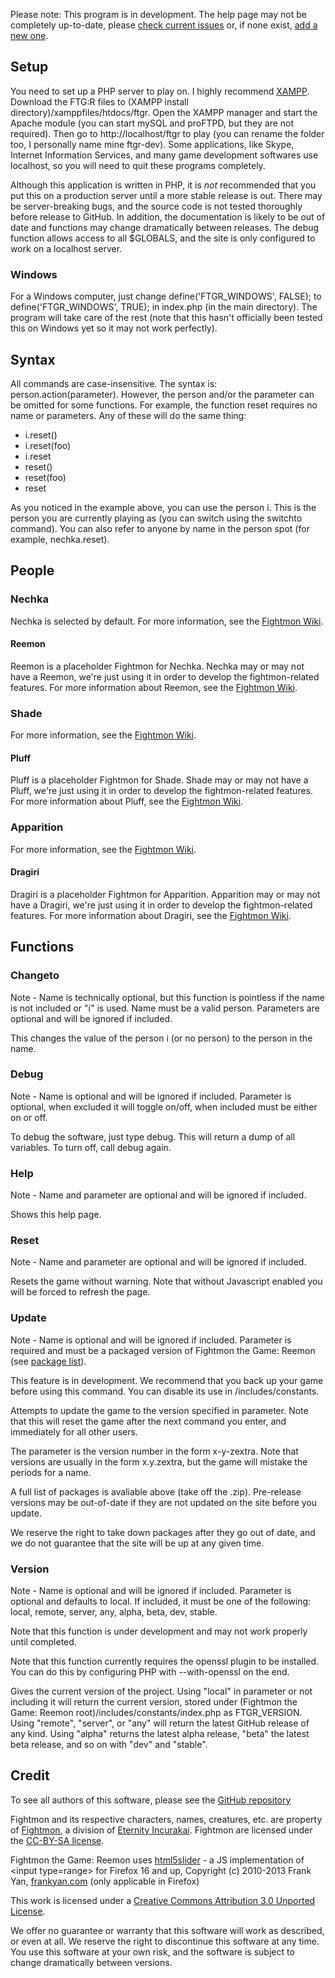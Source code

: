 Please note: This program is in development.  The help page may not be completely up-to-date, please <a href="https://github.com/iggyvolz/Fightmon-the-Game--Reemon/issues">check current issues</a> or, if none exist, <a href="https://github.com/iggyvolz/Fightmon-the-Game--Reemon/issues/new">add a new one</a>.
<h2>Setup</h2>
<p>You need to set up a PHP server to play on.  I highly recommend <a href="http://www.apachefriends.org/en/xampp.html">XAMPP</a>.  Download the FTG:R files to (XAMPP install directory)/xamppfiles/htdocs/ftgr.  Open the XAMPP manager and start the Apache module (you can start mySQL and proFTPD, but they are not required).  Then go to http://localhost/ftgr to play (you can rename the folder too, I personally name mine ftgr-dev).  Some applications, like Skype, Internet Information Services, and many game development softwares use localhost, so you will need to quit these programs completely. </p>
<p>Although this application is written in PHP, it is <em>not</em> recommended that you put this on a production server until a more stable release is out.  There may be server-breaking bugs, and the source code is not tested thoroughly before release to GitHub.  In addition, the documentation is likely to be out of date and functions may change dramatically between releases.  The debug function allows access to all $GLOBALS, and the site is only configured to work on a localhost server.</p>
<h3>Windows</h3>
<p>For a Windows computer, just change define('FTGR_WINDOWS', FALSE); to define('FTGR_WINDOWS', TRUE); in index.php (in the main directory).  The program will take care of the rest (note that this hasn't officially been tested this on Windows yet so it may not work perfectly).</p>
<h2>Syntax</h2>
<p>All commands are case-insensitive.  The syntax is: person.action(parameter).  However, the person and/or the parameter can be omitted for some functions.  For example, the function reset requires no name or parameters.  Any of these will do the same thing:<p>
<ul>
	<li>i.reset()</li>
	<li>i.reset(foo)</li>
	<li>i.reset</li>
	<li>reset()</li>
	<li>reset(foo)</li>
	<li>reset</li>
</ul>
<p>As you noticed in the example above, you can use the person i.  This is the person you are currently playing as (you can switch using the switchto command).  You can also refer to anyone by name in the person spot (for example, nechka.reset).</p>
<h2>People</h2>
<h3>Nechka</h3>
Nechka is selected by default.  For more information, see the <a href="http://fightmon.wikia.com/wiki/Nechka">Fightmon Wiki</a>.
<h4>Reemon</h4>
Reemon is a placeholder Fightmon for Nechka.  Nechka may or may not have a Reemon, we're just using it in order to develop the fightmon-related features.
For more information about Reemon, see the <a href="http://fightmon.wikia.com/wiki/Reemon">Fightmon Wiki</a>.
<h3>Shade</h3>
For more information, see the <a href="http://fightmon.wikia.com/wiki/Shade">Fightmon Wiki</a>.
<h4>Pluff</h4>
Pluff is a placeholder Fightmon for Shade.  Shade may or may not have a Pluff, we're just using it in order to develop the fightmon-related features.
For more information about Pluff, see the <a href="http://fightmon.wikia.com/wiki/Pluff">Fightmon Wiki</a>.
<h3>Apparition</h3>
For more information, see the <a href="http://fightmon.wikia.com/wiki/Apparition">Fightmon Wiki</a>.
<h4>Dragiri</h4>
Dragiri is a placeholder Fightmon for Apparition.  Apparition may or may not have a Dragiri, we're just using it in order to develop the fightmon-related features.
For more information about Dragiri, see the <a href="http://fightmon.wikia.com/wiki/Dragiri">Fightmon Wiki</a>.
<h2>Functions</h2>
<h3>Changeto</h3>
<p>Note - Name is technically optional, but this function is pointless if the name is not included or "i" is used.  Name must be a valid person.  Parameters are optional and will be ignored if included.</p>
This changes the value of the person i (or no person) to the person in the name.
<h3>Debug</h3>
<p>Note - Name is optional and will be ignored if included.  Parameter is optional, when excluded it will toggle on/off, when included must be either on or off.</p>
To debug the software, just type debug.  This will return a dump of all variables.  To turn off, call debug again.
<h3>Help</h3>
<p>Note - Name and parameter are optional and will be ignored if included.</p>
Shows this help page.
<h3>Reset</h3>
<p>Note - Name and parameter are optional and will be ignored if included.</p>
Resets the game without warning.  Note that without Javascript enabled you will be forced to refresh the page.
<h3>Update</h3>
<p>Note - Name is optional and will be ignored if included.  Parameter is required and must be a packaged version of Fightmon the Game: Reemon (see <a href="http://fightmon.eternityincurakai.com/fightmon/ftgr/">package list</a>).</p>
<p>This feature is in development.  We recommend that you back up your game before using this command.  You can disable its use in /includes/constants.</p>
<p>Attempts to update the game to the version specified in parameter.  Note that this will reset the game after the next command you enter, and immediately for all other users.</p>
<p>The parameter is the version number in the form x-y-zextra.  Note that versions are usually in the form x.y.zextra, but the game will mistake the periods for a name.</p>
<p>A full list of packages is avaliable above (take off the .zip).  Pre-release versions may be out-of-date if they are not updated on the site before you update.</p>
<p>We reserve the right to take down packages after they go out of date, and we do not guarantee that the site will be up at any given time.</p>
<h3>Version</h3>
<p>Note - Name is optional and will be ignored if included.  Parameter is optional and defaults to local.  If included, it must be one of the following: local, remote, server, any, alpha, beta, dev, stable.</p>
<p>Note that this function is under development and may not work properly until completed.</p>
<p>Note that this function currently requires the openssl plugin to be installed.  You can do this by configuring PHP with --with-openssl on the end.</p>
Gives the current version of the project.  Using "local" in parameter or not including it will return the current version, stored under (Fightmon the Game: Reemon root)/includes/constants/index.php as FTGR_VERSION.  Using "remote", "server", or "any" will return the latest GitHub release of any kind.  Using "alpha" returns the latest alpha release, "beta" the latest beta release, and so on with "dev" and "stable".
<h2>Credit</h2>
<p>To see all authors of this software, please see the <a href="https://github.com/iggyvolz/Fightmon-the-Game--Reemon">GitHub repository</a></p>
<p>Fightmon and its respective characters, names, creatures, etc. are property of <a href="http://fightmon.eternityincurakai.com">Fightmon</a>, a division of <a href="https://eternityincurakai.com">Eternity Incurakai</a>.  Fightmon are licensed under the <a href="http://creativecommons.org/licenses/by-sa/3.0/">CC-BY-SA license</a>.</p>
<p>Fightmon the Game: Reemon uses <a href="https://github.com/fryn/html5slider">html5slider</a> - a JS implementation of &lt;input type=range&gt; for Firefox 16 and up, Copyright (c) 2010-2013 Frank Yan, <a href="http://frankyan.com">frankyan.com</a> (only applicable in Firefox)</p>
<p>This work is licensed under a <a href="http://creativecommons.org/licenses/by/3.0/deed.en_US">Creative Commons Attribution 3.0 Unported License</a>.</p>
<p>We offer no guarantee or warranty that this software will work as described, or even at all.  We reserve the right to discontinue this software at any time.  You use this software at your own risk, and the software is subject to change dramatically between versions.</p>